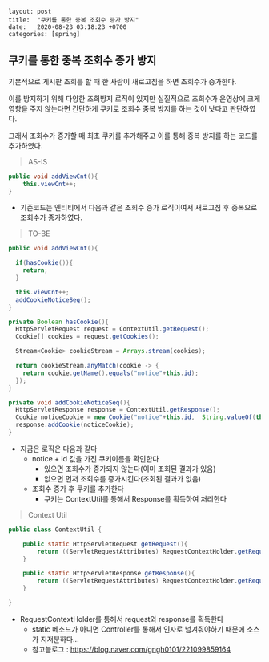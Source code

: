 ```
layout: post
title:  "쿠키를 통한 중복 조회수 증가 방지"
date:   2020-08-23 03:18:23 +0700
categories: [spring]
```

## 쿠키를 통한 중복 조회수 증가 방지

기본적으로 게시판 조회를 할 때 한 사람이 새로고침을 하면 조회수가 증가한다. 

이를 방지하기 위해 다양한 조회방지 로직이 있지만 실질적으로 조회수가 운영상에 크게 영향을 주지 않는다면 간단하게 쿠키로 조회수 중복 방지를 하는 것이 낫다고 판단하였다.

그래서 조회수가 증가할 때 최초 쿠키를 추가해주고 이를 통해 중복 방지를 하는 코드를 추가하였다. 



> AS-IS

```java
public void addViewCnt(){
    this.viewCnt++;
}
```

- 기존코드는 엔티티에서 다음과 같은 조회수 증가 로직이여서 새로고침 후 중복으로 조회수가 증가하였다.



>  TO-BE

```java
public void addViewCnt(){

  if(hasCookie()){
  	return;
  }

  this.viewCnt++;
  addCookieNoticeSeq();
}

private Boolean hasCookie(){
  HttpServletRequest request = ContextUtil.getRequest();
  Cookie[] cookies = request.getCookies();

  Stream<Cookie> cookieStream = Arrays.stream(cookies);

  return cookieStream.anyMatch(cookie -> {
  	return cookie.getName().equals("notice"+this.id);
  });
}

private void addCookieNoticeSeq(){
  HttpServletResponse response = ContextUtil.getResponse();
  Cookie noticeCookie = new Cookie("notice"+this.id,  String.valueOf(this.id));
  response.addCookie(noticeCookie);
}
```

- 지금은 로직은 다음과 같다
  - notice + id 값을 가진 쿠키이름을 확인한다 
    - 있으면 조회수가 증가되지 않는다(이미 조회된 결과가 있음)
    - 없으면 먼저 조회수를 증가시킨다(조회된 결과가 없음)
  - 조회수 증가 후 쿠키를 추가한다 
    - 쿠키는 ContextUtil를 통해서 Response를 획득하여 처리한다

> Context Util

```java
public class ContextUtil {

    public static HttpServletRequest getRequest(){
        return ((ServletRequestAttributes) RequestContextHolder.getRequestAttributes()).getRequest();
    }

    public static HttpServletResponse getResponse(){
        return ((ServletRequestAttributes) RequestContextHolder.getRequestAttributes()).getResponse();
    }

}
```

- RequestContextHolder를 통해서 request와 response를 획득한다
  - static 메소드가 아니면 Controller를 통해서 인자로 넘겨줘야하기 때문에 소스가 지저분하다...
  - 참고블로그 : https://blog.naver.com/gngh0101/221099859164


